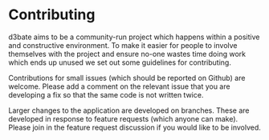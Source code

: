 # Contributing
d3bate aims to be a community-run project which happens within a positive and constructive environment. To make it easier for people to involve themselves with the project and ensure no-one wastes time doing work which ends up unused we set out some guidelines for contributing. 

Contributions for small issues (which should be reported on Github) are welcome. Please add a comment on the relevant issue that you are developing a fix so that the same code is not written twice.

Larger changes to the application are developed on branches. These are developed in response to feature requests (which anyone can make). Please join in the feature request discussion if you would like to be involved. 